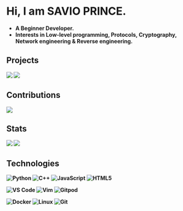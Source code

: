 <h1>Hi, I am <b>SAVIO PRINCE<b>.<br></h1>

- **A Beginner Developer.**
- **Interests in Low-level programming, Protocols, Cryptography, Network engineering & Reverse engineering.**
  
<h2 align="left">Projects</h2>
<p><a href="https://github.com/OIVAS7572/lichess-bot">
<img align="centre" src="https://github-readme-stats.vercel.app/api/pin/?username=OIVAS7572&repo=Lichess-Bot&theme=midnight-purple"/></a>
<a href="https://github.com/OIVAS7572/ChessLib">
<img align="centre" src="https://github-readme-stats.vercel.app/api/pin/?username=OIVAS7572&repo=ChessLib&theme=midnight-purple" /></a>
</p>

<h2 align="left">Contributions</h2>
<p><a href="https://github.com/ShailChoksi/lichess-bot">
<img align="centre" src="https://github-readme-stats.vercel.app/api/pin/?username=ShailChoksi&repo=lichess-bot&show_owner=true&theme=midnight-purple"/></a>
</p>

<h2 align="left">Stats</h2>
<p><a><img align="centre" src="https://github-readme-stats.vercel.app/api?username=OIVAS7572&show_icons=true&include_all_commits=false&line_height=33&theme=midnight-purple"/></a>
<a><img align="centre" src="https://github-readme-stats.vercel.app/api/top-langs/?username=OIVAS7572&theme=midnight-purple"/></a>
</p>

<h2 align="left">Technologies</h2>
<p><img align="centre" src="https://img.shields.io/badge/python-%2314354C.svg?style=for-the-badge&logo=python&logoColor=white" alt="Python">
<img align="centre" src="https://img.shields.io/badge/c++-%2300599C.svg?style=for-the-badge&logo=c%2B%2B&logoColor=white" alt="C++">
<img align="centre" src="https://img.shields.io/badge/javascript-%23323330.svg?style=for-the-badge&logo=javascript&logoColor=%23F7DF1E" alt="JavaScript">
<img align="centre" src="https://img.shields.io/badge/html5-%23E34F26.svg?style=for-the-badge&logo=html5&logoColor=white" alt="HTML5">
</p>
<p><img align="centre" src="https://img.shields.io/badge/VSCode-%23007ACC?style=for-the-badge&logo=Visual-studio-code" alt="VS Code">
<img align="centre" src="https://img.shields.io/badge/VIM-%2311AB00.svg?style=for-the-badge&logo=vim&logoColor=white" alt="Vim">
<img align="centre"  src="https://img.shields.io/badge/Gitpod-FFAE33?style=for-the-badge&logo=gitpod&logoColor=white" alt="Gitpod">
</p>
<p><img align="centre" src="https://img.shields.io/badge/Docker-black?style=for-the-badge&logo=Docker" alt="Docker">
<img align="centre" src="https://img.shields.io/badge/Linux-darkred?style=for-the-badge&logo=linux&logoColor=black" alt="Linux">
<img align="centre" src="https://img.shields.io/badge/git-%23F05033.svg?style=for-the-badge&logo=git&logoColor=white" alt="Git">
</p>
